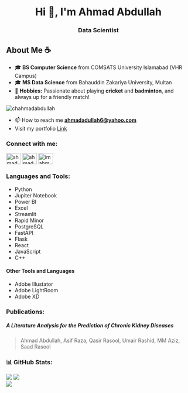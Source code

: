 <h1 align="center">Hi 👋, I'm Ahmad Abdullah</h1>
<h3 align="center">Data Scientist</h3>

## About Me ☕

- 🎓 **BS Computer Science** from COMSATS University Islamabad (VHR Campus)  
- 🎓 **MS Data Science** from Bahauddin Zakariya University, Multan  
- 🏏 **Hobbies:** Passionate about playing **cricket** and **badminton**, and always up for a friendly match!


<p align="left"> <img src="https://komarev.com/ghpvc/?username=chahmadabdullah&label=Profile%20views&color=0e75b6&style=flat" alt="chahmadabdullah" /> </p>

- 📫 How to reach me **ahmadadullah6@yahoo.com**
- Visit my portfolio <a href="https://www.datascienceportfol.io/ahmadabdullah"> Link </a>

<h3 align="left">Connect with me:</h3>
<p align="left">
<a href="https://linkedin.com/in/ahmadabdullah55" target="blank"><img align="center" src="https://raw.githubusercontent.com/rahuldkjain/github-profile-readme-generator/master/src/images/icons/Social/linked-in-alt.svg" alt="ahmadabdullah55" height="30" width="40" /></a>
<a href="https://fb.com/ahmad abdullah" target="blank"><img align="center" src="https://raw.githubusercontent.com/rahuldkjain/github-profile-readme-generator/master/src/images/icons/Social/facebook.svg" alt="ahmad abdullah" height="30" width="40" /></a>
<a href="https://instagram.com/imahmad.abdullah" target="blank"><img align="center" src="https://raw.githubusercontent.com/rahuldkjain/github-profile-readme-generator/master/src/images/icons/Social/instagram.svg" alt="imahmad.abdullah" height="30" width="40" /></a>
</p>

### Languages and Tools:

- Python <br>
- Jupiter Notebook <br>
- Power BI <br>
- Excel <br>
- Streamlit<br>
- Rapid Minor<br>
- PostgreSQL <br>
- FastAPI <br>
- Flask <br>
- React <br>
- JavaScript <br>
- C++
#### <b> Other Tools and Languages </b>
- Adobe Illustator <br>
- Adobe LightRoom <br>
- Adobe XD <br>


### Publications:
##### A Literature Analysis for the Prediction of Chronic Kidney Diseases
> Ahmad Abdullah, Asif Raza, Qasir Rasool, Umair Rashid, MM Aziz, Saad Rasool


### 📊 GitHub Stats:
![](https://nirzak-streak-stats.vercel.app/?user=ChAhmadAbdullah&theme=dark&hide_border=false)
![](https://github-readme-stats.vercel.app/api?username=ChAhmadAbdullah&theme=dark&hide_border=false&include_all_commits=true&count_private=true)<br/>
![](https://github-readme-stats.vercel.app/api/top-langs/?username=ChAhmadAbdullah&theme=dark&hide_border=false&include_all_commits=true&count_private=true&layout=compact)<br/>


